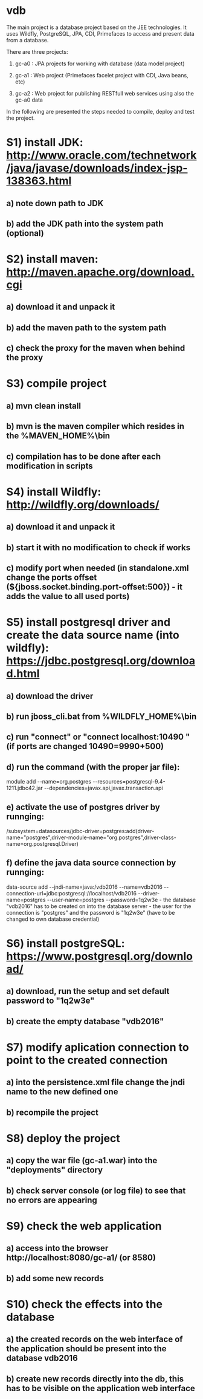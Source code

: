 # vdb

The main project is a database project based on the JEE technologies. It uses Wildfly, PostgreSQL, JPA, CDI, Primefaces to access and present data from a database.

There are three projects:

1) gc-a0 : JPA projects for working with database (data model project)

2) gc-a1 : Web project (Primefaces facelet project with CDI, Java beans, etc)

3) gc-a2 : Web project for publishing RESTfull web services using also the gc-a0 data

In the following are presented the steps needed to compile, deploy and test the project.

# S1) install JDK: http://www.oracle.com/technetwork/java/javase/downloads/index-jsp-138363.html
## a) note down path to JDK 
## b) add the JDK path into the system path (optional)

# S2) install maven: http://maven.apache.org/download.cgi
## a) download it and unpack it
## b) add the maven path to the system path
## c) check the proxy for the maven when behind the proxy

# S3) compile project 
## a) mvn clean install
## b) mvn is the maven compiler which resides in the %MAVEN_HOME%\bin
## c) compilation has to be done after each modification in scripts

# S4) install Wildfly: http://wildfly.org/downloads/
## a) download it and unpack it
## b) start it with no modification to check if works 
## c) modify port when needed (in standalone.xml change the ports offset (${jboss.socket.binding.port-offset:500}) - it adds the value to all used ports)

# S5) install postgresql driver and create the data source name (into wildfly): https://jdbc.postgresql.org/download.html
## a) download the driver 
## b) run jboss_cli.bat from %WILDFLY_HOME%\bin
## c) run "connect" or "connect localhost:10490 " (if ports are changed 10490=9990+500)
## d) run the command (with the proper jar file):

module add --name=org.postgres --resources=postgresql-9.4-1211.jdbc42.jar --dependencies=javax.api,javax.transaction.api
## e) activate the use of postgres driver by runnging:

/subsystem=datasources/jdbc-driver=postgres:add(driver-name="postgres",driver-module-name="org.postgres",driver-class-name=org.postgresql.Driver)
## f) define the java data source connection by runnging:

data-source add --jndi-name=java:/vdb2016 --name=vdb2016 --connection-url=jdbc:postgresql://localhost/vdb2016 --driver-name=postgres --user-name=postgres --password=1q2w3e
	- the database "vdb2016" has to be created on into the database server
	- the user for the connection is "postgres" and the password is "1q2w3e" (have to be changed to own database credential)
	
# S6) install postgreSQL: https://www.postgresql.org/download/
## a) download, run the setup and set default password to "1q2w3e"
## b) create the empty database "vdb2016"

# S7) modify aplication connection to point to the created connection
## a) into the persistence.xml file change the jndi name to the new defined one
## b) recompile the project

# S8) deploy the project 
## a) copy the war file (gc-a1.war) into the "deployments" directory
## b) check server console (or log file) to see that no errors are appearing

# S9) check the web application
## a) access into the browser http://localhost:8080/gc-a1/ (or 8580)
## b) add some new records

# S10) check the effects into the database
## a) the created records on the web interface of the application should be present into the database vdb2016
## b) create new records directly into the db, this has to be visible on the application web interface
